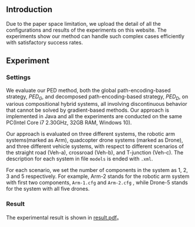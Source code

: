 ## Introduction

Due to the paper space limitation,  we upload the detail of all the configurations and results of the experiments on this website. The experiments show our method can handle such complex cases efficiently with satisfactory success rates.

## Experiment

### Settings
We evaluate our PED method, both the global path-encoding-based strategy, $PED_G$, and decomposed path-encoding-based strategy, $PED_D$, on various compositional hybrid systems, all involving discontinuous behavior that cannot be solved by gradient-based methods. Our approach is implemented in Java and all the experiments are conducted on the same PC(Intel Core i7 2.30GHz, 32GB RAM, Windows 10).

Our approach is evaluated on three different systems, the robotic arm systems(marked as Arm), quadcopter drone systems (marked as Drone), and three different vehicle systems, with respect to different scenarios of the straight road (Veh-a), crossroad (Veh-b), and T-junction (Veh-c). The description for each system in file ```models``` is ended with ```.xml```.

For each scenario, we set the number of components in the system as $1$, $2$, $3$ and $5$ respectively. For example, Arm-2 stands for the robotic arm system with first two components, ```Arm-1.cfg``` and ```Arm-2.cfg``` , while Drone-5 stands for the system with all five drones.

### Result

The experimental result is shown in [result.pdf](https://github.com/PED2022/Expeiment/blob/main/result.pdf)。

